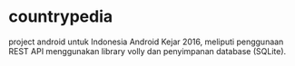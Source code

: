 # countrypedia
project android untuk Indonesia Android Kejar 2016, meliputi penggunaan REST API menggunakan library volly dan penyimpanan database (SQLite).
